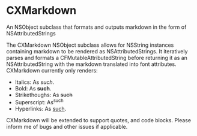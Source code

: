 # CXMarkdown
An NSObject subclass that formats and outputs markdown in the form of NSAttributedStrings

The CXMarkdown NSObject subclass allows for NSString instances containing markdown to be rendered as NSAttributedStrings.
It iteratively parses and formats a CFMutableAttributedString before returning it as an NSAttributedString with the markdown translated into font attributes.
CXMarkdown currently only renders:

* Italics: As *such*.
* Bold: As **such**.
* Strikethoughs: As ~~such~~
* Superscript: As<sup>such</sup>
* Hyperlinks: As [such](http://www.github.com/Unisung/CXMarkdown).

CXMarkdown will be extended to support quotes, and code blocks. Please inform me of bugs and other issues if applicable. 
